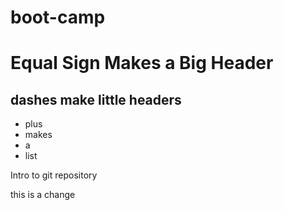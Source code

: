 boot-camp
=========
Equal Sign Makes a Big Header
=============================

dashes make little headers
--------------------------

+ plus
+ makes
+ a
+ list


Intro to git repository

this is a change
